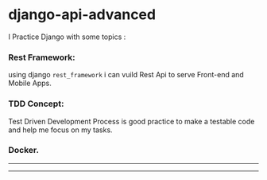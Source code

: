 # django-api-advanced
I Practice Django with some topics :
### Rest Framework:
using django `rest_framework` i can vuild Rest Api to serve Front-end and Mobile Apps.
### TDD Concept:
Test Driven Development Process is good practice to make a testable code and help me focus on my tasks.
### Docker.

---
---